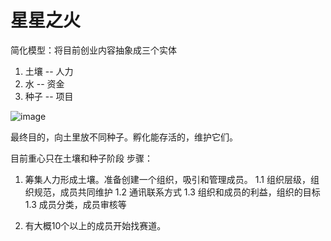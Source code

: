 # 星星之火
简化模型：将目前创业内容抽象成三个实体
  
1. 土壤 -- 人力  
2. 水 -- 资金  
3. 种子 -- 项目  
   
![image](https://github.com/user-attachments/assets/6b05c67e-c8e9-44af-9245-99948099d7f5)

最终目的，向土里放不同种子。孵化能存活的，维护它们。  

目前重心只在土壤和种子阶段
步骤：
1. 筹集人力形成土壤。准备创建一个组织，吸引和管理成员。
   1.1 组织层级，组织规范，成员共同维护
   1.2 通讯联系方式
   1.3 组织和成员的利益，组织的目标
   1.3 成员分类，成员审核等

2. 有大概10个以上的成员开始找赛道。
